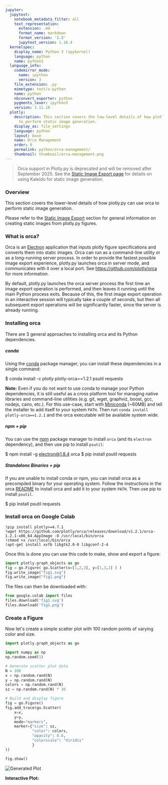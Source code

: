 ```yaml
---
jupyter:
  jupytext:
    notebook_metadata_filter: all
    text_representation:
      extension: .md
      format_name: markdown
      format_version: '1.3'
      jupytext_version: 1.16.4
  kernelspec:
    display_name: Python 3 (ipykernel)
    language: python
    name: python3
  language_info:
    codemirror_mode:
      name: ipython
      version: 3
    file_extension: .py
    mimetype: text/x-python
    name: python
    nbconvert_exporter: python
    pygments_lexer: ipython3
    version: 3.11.10
  plotly:
    description: This section covers the low-level details of how plotly.py uses orca
      to perform static image generation.
    display_as: file_settings
    language: python
    layout: base
    name: Orca Management
    order: 9
    permalink: python/orca-management/
    thumbnail: thumbnail/orca-management.png
---
```


> Orca support in Plotly.py is deprecated and will be removed after September 2025. See the [Static Image Export page](static-image-export.md) for details on using Kaleido for static image generation.

### Overview
This section covers the lower-level details of how plotly.py can use orca to perform static image generation.

Please refer to the [Static Image Export](static-image-export.md) section for general information on creating static images from plotly.py figures.

### What is orca?
Orca is an [Electron](https://electronjs.org/) application that inputs plotly figure specifications and converts them into static images.  Orca can run as a command-line utility or as a long-running server process. In order to provide the fastest possible image export experience, plotly.py launches orca in server mode, and communicates with it over a local port. See https://github.com/plotly/orca for more information.

By default, plotly.py launches the orca server process the first time an image export operation is performed, and then leaves it running until the main Python process exits. Because of this, the first image export operation in an interactive session will typically take a couple of seconds, but then all subsequent export operations will be significantly faster, since the server is already running.

### Installing orca
There are 3 general approaches to installing orca and its Python dependencies.

##### conda
Using the [conda](https://conda.io/docs/) package manager, you can install these dependencies in a single command:
<!-- #raw -->
$ conda install -c plotly plotly-orca==1.2.1 psutil requests
<!-- #endraw -->

**Note:** Even if you do not want to use conda to manage your Python dependencies, it is still useful as a cross platform tool for managing native libraries and command-line utilities (e.g. git, wget, graphviz, boost, gcc, nodejs, cairo, etc.).  For this use-case, start with [Miniconda](https://conda.io/miniconda.html) (~60MB) and tell the installer to add itself to your system `PATH`.  Then run `conda install plotly-orca==1.2.1` and the orca executable will be available system wide.

##### npm + pip
You can use the [npm](https://www.npmjs.com/get-npm) package manager to install `orca` (and its `electron` dependency), and then use pip to install `psutil`:

<!-- #raw -->
$ npm install -g electron@1.8.4 orca
$ pip install psutil requests
<!-- #endraw -->

##### Standalone Binaries + pip
If you are unable to install conda or npm, you can install orca as a precompiled binary for your operating system. Follow the instructions in the orca [README](https://github.com/plotly/orca) to install orca and add it to your system `PATH`. Then use pip to install `psutil`.

<!-- #raw -->
$ pip install psutil requests
<!-- #endraw -->

<!-- #region -->
### Install orca on Google Colab
```
!pip install plotly>=4.7.1
!wget https://github.com/plotly/orca/releases/download/v1.2.1/orca-1.2.1-x86_64.AppImage -O /usr/local/bin/orca
!chmod +x /usr/local/bin/orca
!apt-get install xvfb libgtk2.0-0 libgconf-2-4
```

Once this is done you can use this code to make, show and export a figure:

```python
import plotly.graph_objects as go
fig = go.Figure( go.Scatter(x=[1,2,3], y=[1,3,2] ) )
fig.write_image("fig1.svg")
fig.write_image("fig1.png")
```

The files can then be downloaded with:

```python
from google.colab import files
files.download('fig1.svg')
files.download('fig1.png')
```
<!-- #endregion -->

### Create a Figure
Now let's create a simple scatter plot with 100 random points of varying color and size.

```python
import plotly.graph_objects as go

import numpy as np
np.random.seed(1)

# Generate scatter plot data
N = 100
x = np.random.rand(N)
y = np.random.rand(N)
colors = np.random.rand(N)
sz = np.random.rand(N) * 30

# Build and display figure
fig = go.Figure()
fig.add_trace(go.Scatter(
    x=x,
    y=y,
    mode="markers",
    marker={"size": sz,
            "color": colors,
            "opacity": 0.6,
            "colorscale": "Viridis"
            }
))

fig.show()
```

![Generated Plot](./orca-management_1.png)

**Interactive Plot:**

<div>                        <script type="text/javascript">window.PlotlyConfig = {MathJaxConfig: 'local'};</script>
        <script charset="utf-8" src="https://cdn.plot.ly/plotly-3.1.0.min.js" integrity="sha256-Ei4740bWZhaUTQuD6q9yQlgVCMPBz6CZWhevDYPv93A=" crossorigin="anonymous"></script>                <div id="plotly-div-1" class="plotly-graph-div" style="height:100%; width:100%;"></div>            <script type="text/javascript">                window.PLOTLYENV=window.PLOTLYENV || {};                                if (document.getElementById("plotly-div-1")) {                    Plotly.newPlot(                        "plotly-div-1",                        [{"marker":{"color":{"dtype":"f8","bdata":"qGezv9dn7j8CZdBYGtDhP9wxCLClTO0\u002fR5W027WH5D\u002feKFvq4vXYP7bqVZl4Gt8\u002fGK4Y8IJW4z+C2c6F5ZXhPya9OztHo+0\u002fyDd5qUNm7T\u002fop99cpEXZPx+vI\u002fAL0+4\u002fLFms5S1Exj8knkHRkCvAP1xJFxtGSsE\u002fjAQNbGIu4D8gYdI6mQqWP41j2J\u002fFVe4\u002fpjRW3bp36j+Addp4RcKOP7yur1GZjcY\u002fqEwGlIdA1T8gySsugcTAP9AzIwZZ5+k\u002f4nZAUioQ1j8\u002fGGtJXBXuP33KlTPcn+I\u002f7Uj3QGQf7D8SdRiIEAjrP3zn3E\u002f5+Ow\u002fApNwo61u3T90mWJRrHvhP9HqTh4pjuk\u002fJCADuTdJ0j9OsJlPUGDfPzIjQWHpK+M\u002fgL3s8+jPjz95ot+4zP3iP4ZW\u002fXFawds\u002fdYh0v+XV6T9c1OGJ+CzUP5apQleLkuw\u002fZfMsas594j\u002fsZg9zpY3HP9v4Wl63Nuk\u002fxUoxaMKV4z8QEAQB\u002f5mrP+LOZQh05No\u002fUgCZke665T\u002fpv06OL2XtPwDws8LbWDo\u002ftgclZ5xB7z+YoQlS5BnYP6E6VBg8Ke8\u002fyYqhlNVZ4z9Nhdak54XqP2Vmq2EJZOI\u002f2ghkQTMZ5D\u002fMXJm94UbSP+0\u002fyrZWx+I\u002fa4RMpC0A6D9QWCWUTnfrP25YKB+iKeg\u002fJySaJ3xW5j91xgTE0KnrP54WHTLOptQ\u002fJ5jeDRp35T9Q5+BaHtvcPzj36xlfdNg\u002fFnMvsLtK2j8020Bs17HZP4ajCsEEUNQ\u002fGO8+csPm4z+st1fZK4nbPzgur\u002fliKe8\u002f0x69fouw5T9M5WH0vGrJP7x6FMART9s\u002fQknCgWL51T8huSDQQYbpPyNPvSvyKOw\u002futwg90Xs7D8oBBIuADXlPzq3IZgXS9E\u002fXvFjqsYm0D9isinuUlvrP1GFcNMJ4+A\u002fmo69uE2r6T8sjVVw01HiP7dVLVDndec\u002fmXXGRb6b4D9LyBO8FKvoPwykRKwVNOI\u002fEIJ+zjDO3T+IHxd1ne7VP9Awu\u002fgqdrE\u002frDyl5egv2D94bJ\u002fnX2K0P+V7LeA8c+8\u002fSN1\u002fBBc\u002fxz8="},"colorscale":[[0.0,"#440154"],[0.1111111111111111,"#482878"],[0.2222222222222222,"#3e4989"],[0.3333333333333333,"#31688e"],[0.4444444444444444,"#26828e"],[0.5555555555555556,"#1f9e89"],[0.6666666666666666,"#35b779"],[0.7777777777777778,"#6ece58"],[0.8888888888888888,"#b5de2b"],[1.0,"#fde725"]],"opacity":0.6,"size":{"dtype":"f8","bdata":"bXz+JRNbOEDJMkaXtD86QCrr+YYDpzRAKOIzk7cVMUCWlNXjClETQLtyR\u002fNGAyxAEkuQu9e1JEDIkLQ9OgEbQG06Jbx9xjFA7GoL93a8IkA\u002fscYFOn07QOJmgDYASjtACr5HiqzaHkC4jzlZKZ0KQKlENKzQJxdA5+d\u002f5Jz5LUBhjsi1ids1QEL7lK+7+xhAs+IYRpfDHUCvPTUK14w5QIiNLrJv8yhAK+ZELSSAMkDC0clKOQocQOQrt1DeeAhAZITtU5DzLkA2mSG04qAsQHLNAKoSUhJA8zjNy3inMkDZ9xVq\u002f1EwQFHy6VrGnzNAGivSYXBYEUB754rPu4s2QNR4uX1ZpRpA7zM+eD4pL0Blt67QEo83QFhFPQ3tb+U\u002f\u002fnHyFjV2I0Bojc05CzA6QFUJUqpeVzlABvnARzknMEAvpRcyjf85QLNCQJCCfjxAbBsYRc7KOEAAmLRKm585QGhna2vLsgdAHm72awSKM0DF4RiuAhs1QFgNxkGmTjJAYCnkkgv9N0AJHh+LHJjwPyzIovhuGzdAKrmj96zzNUAW0rRE7ykfQNGcZTor2R5A8HAF6Bb4MkDbh9fdxLckQL0nbBHN5TdABE8dXs7EKkCw1Sv4g3s3QGpBrMPStj1Ak5XCgtADIkAntmSYIykRQPHek30MCjtAduZKEC0\u002fMECaZ1+MAT49QH\u002fvwi0fGTNADx35hEDRPUD71Pji0mEwQKRtEQDnlS9AoEzfXVhAEECnoSeloVclQGR2EqB5K+k\u002fxsCoBFc\u002fE0BhzDBffl42QMCUsh0HL+0\u002fjy\u002fyGhr+JUDCBoW40d45QEPcjM7DxzRARxLUhm+6NEC+A58q7KIWQOOcKlamgypABhaDtYNyMUDjRZMJS7E9QIo\u002fI87\u002fdxhA2H9h0Fq6HUD2iLMG9XUfQMpJdPpSgTZAWumAGiRrK0Aqi8pIfVP7P8xZfjjPgi5AdOzfj2pvGUCowWLVR\u002fU3QN7kqpAC1yFAAOBwGHSA6j9UEpWrj80xQOIPX8qxUDlA2cDFXGjcJkDoE3Rt6X42QGLqRhMiqy5APb5ShoI6MEA="}},"mode":"markers","x":{"dtype":"f8","bdata":"Bjz6D32w2j9R8Lrz5QznPwDAYWaQ+x0\u002f9Aj+t2pZ0z88Bcej5cjCPxDKsIyAo7c\u002f5OE05l\u002fXxz\u002fOo1u9qh3WP+j7e2ejZNk\u002fVJ9il\u002fw94T+KlYE6FdTaPycjGXJR7eU\u002fDGIYx30ryj9KFuu8iRnsP8CsZ0R+C5w\u002fqeWnR3h05T\u002f+WqgzH7XaPwsJuX3J4OE\u002f3KoG\u002fzL4wT9ESHS8Y1vJP18n3RKzn+k\u002fEAY2s\u002f\u002f77j9YDr5IJA\u002fUP5SWEsKBJ+Y\u002f3sd1Q2EL7D\u002fjC1EnnqDsP1gcjBp1xbU\u002fkKZ5Ef3+oz\u002f8qPLQAL3FP+eerk6+Gew\u002fiGT6EkItuT8ujF9lbfPaP7irpfEHp+4\u002fyErKpLAP4T+slCh52yPmP+API3loMdQ\u002fMB0iy9D35T+VcKblQLXqP6C5X4QpupI\u002ftwF\u002fpi4B6D+xfaQCwKTvP8CoMRn58Oc\u002f9q6RW8vy0T+edOO4xkHpP9D\u002fWAIFbbo\u002fIADBm0mq3D\u002f7emLgNhPtPyIaOv+SytI\u002farf0QOlq0j8IlGW4xqTAP4AotIru1JM\u002fst2qSwW55T9QMpFOoRbLP3g1ZGq3\u002ftA\u002fNNSsRO913z8Q5zfkVVKrPz+sdOIrX+I\u002fVPhNfwDIwj8SPgtJl9viP06P7KRrZOY\u002fkAIS0ZYyuj8qeZmv5H\u002faP53k+K2GOOY\u002fXCZTxOmB2j8wtf3wf5OpPxxvLjgQJuE\u002fR1OPRM495T\u002fYayu7+HngPz+EHsgeOu4\u002fC1KIEw\u002fF4j9hxCkiq+jsP0TtKmfFmME\u002fQDBGrs7TwT94pYJBJtbpP5qxToyJc9k\u002f8NBvilMqxT9o7nF5Jq7tP+5skbzLQdY\u002fASWNGqcG6D+wWIEgYDvnP\u002f3EwiILROw\u002fnkuXah\u002f14z8Cb2ptuAfoP+4ZG7ZZVNY\u002fTC3aon9G0T\u002fz2gKTGavsP\u002fD8DJfYZds\u002fAvMLPPjf7j9NEP6p6TrlPyKQS2zu5OM\u002f2LQu+f1fvT\u002fdmkFMN2LuP\u002fSs10Jcy9w\u002f53DE7yqC4j9O1gnT6R7aP6zrNGzmVs4\u002f\u002fxwWK3zo7D\u002fYlzQVlVviPwDuSBeDg2c\u002fopmcsKa\u002f4z8="},"y":{"dtype":"f8","bdata":"0gqhBMDn1D9kOQn0qN3gPz4P1j6jWew\u002fUt\u002fD+4Hd1j9a8Q5PuBLtPzCc3umQ8uM\u002fQKBuonEzkD84p1Mn873tP4aONNrTG+Y\u002fccNHnBHq7z\u002f8QY\u002f3QA\u002fGP1xd4guqjcE\u002fIpDEcNLX7T95dNuZVUzmP9AhXydj5bA\u002fCnII2sAs6D\u002fuktX0wB\u002foP898MsBqie0\u002fh1ATks\u002fE5j\u002fgTYPFONC\u002fP8BkujJ1W5Q\u002fYCW+jQ3Xmj+AdkFBYPycP4xYoiHYg88\u002fpaUnVVmF6z8XUu2kGj7hP1fk3re3sOE\u002fnf8cxerx6j\u002fw1XmH0sm\u002fP\u002fCBuzgl3tE\u002fjb9HOoq+4j\u002fv9Kup7QbvP+areKX18+E\u002fADgQaEYYkz\u002fYtihpyJ7pP5xvetsZ0s0\u002fqqhzRs7T6T+yT2pztdLYP\u002fzqAYcious\u002fgxS2pWvo5z\u002fgqbZRuMzhP1BcymVdd8E\u002fMEzQCYitrj+Qdv1dXRC\u002fP5B1pvqAz6Y\u002fwM0FObyEuz+8e9wpC+TMPwndJETO0OY\u002fDQeeljPp4T\u002fAlDgh87aJP4hkawnobLI\u002fbHlxfe3z7j+UPBkF4S3iPxz6LkGDBco\u002frpM34Rom0D9Tf6Xga83nP4z2BE\u002fVA8k\u002fhgp8CX6a4j\u002fwNzNcZwrvPw299rY4Ges\u002f7GTH1FSzzj+ChqJJ7JnfP5xR7V+t1uM\u002fJ3SS8wKH6j\u002fsSiaMvRHEPyDrV9OjBZM\u002fUBZFofjssT+c0YI+RyDfP\u002fjfDAsNZ+M\u002fkTXS7Qc04j84LkFsqk\u002fUP8v1b1i+ou8\u002fm4mV2EWN4j\u002fU\u002fxGkO1TYP23T3CheoeE\u002fN3Cql8fZ5z+CPtkZW2rlPyTiDilx9NA\u002f0Kp02FH7sD+4rbOhda\u002fXP2cKTFSlJuQ\u002fVNaGYfvmyj8zGabQkhboP4AmaOuICLE\u002fvDDDqACp0D+Js5KkjMDpP9Bt5V50wsg\u002fF2xOqnZ25D\u002f0y1tjGcrgP0lAfuIGmO0\u002foJyYstrZ0D8Q30t30+KwP0VIFw6phec\u002ftH7ysq616D84YKnU0wztPzWMvxa30u0\u002fgHlDbaSSjD\u002fMK6irk\u002f\u002fNP8h8BvelvOM\u002faSeXeVde7j8="},"type":"scatter"}],                        {"template":{"data":{"histogram2dcontour":[{"type":"histogram2dcontour","colorbar":{"outlinewidth":0,"ticks":""},"colorscale":[[0.0,"#0d0887"],[0.1111111111111111,"#46039f"],[0.2222222222222222,"#7201a8"],[0.3333333333333333,"#9c179e"],[0.4444444444444444,"#bd3786"],[0.5555555555555556,"#d8576b"],[0.6666666666666666,"#ed7953"],[0.7777777777777778,"#fb9f3a"],[0.8888888888888888,"#fdca26"],[1.0,"#f0f921"]]}],"choropleth":[{"type":"choropleth","colorbar":{"outlinewidth":0,"ticks":""}}],"histogram2d":[{"type":"histogram2d","colorbar":{"outlinewidth":0,"ticks":""},"colorscale":[[0.0,"#0d0887"],[0.1111111111111111,"#46039f"],[0.2222222222222222,"#7201a8"],[0.3333333333333333,"#9c179e"],[0.4444444444444444,"#bd3786"],[0.5555555555555556,"#d8576b"],[0.6666666666666666,"#ed7953"],[0.7777777777777778,"#fb9f3a"],[0.8888888888888888,"#fdca26"],[1.0,"#f0f921"]]}],"heatmap":[{"type":"heatmap","colorbar":{"outlinewidth":0,"ticks":""},"colorscale":[[0.0,"#0d0887"],[0.1111111111111111,"#46039f"],[0.2222222222222222,"#7201a8"],[0.3333333333333333,"#9c179e"],[0.4444444444444444,"#bd3786"],[0.5555555555555556,"#d8576b"],[0.6666666666666666,"#ed7953"],[0.7777777777777778,"#fb9f3a"],[0.8888888888888888,"#fdca26"],[1.0,"#f0f921"]]}],"contourcarpet":[{"type":"contourcarpet","colorbar":{"outlinewidth":0,"ticks":""}}],"contour":[{"type":"contour","colorbar":{"outlinewidth":0,"ticks":""},"colorscale":[[0.0,"#0d0887"],[0.1111111111111111,"#46039f"],[0.2222222222222222,"#7201a8"],[0.3333333333333333,"#9c179e"],[0.4444444444444444,"#bd3786"],[0.5555555555555556,"#d8576b"],[0.6666666666666666,"#ed7953"],[0.7777777777777778,"#fb9f3a"],[0.8888888888888888,"#fdca26"],[1.0,"#f0f921"]]}],"surface":[{"type":"surface","colorbar":{"outlinewidth":0,"ticks":""},"colorscale":[[0.0,"#0d0887"],[0.1111111111111111,"#46039f"],[0.2222222222222222,"#7201a8"],[0.3333333333333333,"#9c179e"],[0.4444444444444444,"#bd3786"],[0.5555555555555556,"#d8576b"],[0.6666666666666666,"#ed7953"],[0.7777777777777778,"#fb9f3a"],[0.8888888888888888,"#fdca26"],[1.0,"#f0f921"]]}],"mesh3d":[{"type":"mesh3d","colorbar":{"outlinewidth":0,"ticks":""}}],"scatter":[{"fillpattern":{"fillmode":"overlay","size":10,"solidity":0.2},"type":"scatter"}],"parcoords":[{"type":"parcoords","line":{"colorbar":{"outlinewidth":0,"ticks":""}}}],"scatterpolargl":[{"type":"scatterpolargl","marker":{"colorbar":{"outlinewidth":0,"ticks":""}}}],"bar":[{"error_x":{"color":"#2a3f5f"},"error_y":{"color":"#2a3f5f"},"marker":{"line":{"color":"#E5ECF6","width":0.5},"pattern":{"fillmode":"overlay","size":10,"solidity":0.2}},"type":"bar"}],"scattergeo":[{"type":"scattergeo","marker":{"colorbar":{"outlinewidth":0,"ticks":""}}}],"scatterpolar":[{"type":"scatterpolar","marker":{"colorbar":{"outlinewidth":0,"ticks":""}}}],"histogram":[{"marker":{"pattern":{"fillmode":"overlay","size":10,"solidity":0.2}},"type":"histogram"}],"scattergl":[{"type":"scattergl","marker":{"colorbar":{"outlinewidth":0,"ticks":""}}}],"scatter3d":[{"type":"scatter3d","line":{"colorbar":{"outlinewidth":0,"ticks":""}},"marker":{"colorbar":{"outlinewidth":0,"ticks":""}}}],"scattermap":[{"type":"scattermap","marker":{"colorbar":{"outlinewidth":0,"ticks":""}}}],"scattermapbox":[{"type":"scattermapbox","marker":{"colorbar":{"outlinewidth":0,"ticks":""}}}],"scatterternary":[{"type":"scatterternary","marker":{"colorbar":{"outlinewidth":0,"ticks":""}}}],"scattercarpet":[{"type":"scattercarpet","marker":{"colorbar":{"outlinewidth":0,"ticks":""}}}],"carpet":[{"aaxis":{"endlinecolor":"#2a3f5f","gridcolor":"white","linecolor":"white","minorgridcolor":"white","startlinecolor":"#2a3f5f"},"baxis":{"endlinecolor":"#2a3f5f","gridcolor":"white","linecolor":"white","minorgridcolor":"white","startlinecolor":"#2a3f5f"},"type":"carpet"}],"table":[{"cells":{"fill":{"color":"#EBF0F8"},"line":{"color":"white"}},"header":{"fill":{"color":"#C8D4E3"},"line":{"color":"white"}},"type":"table"}],"barpolar":[{"marker":{"line":{"color":"#E5ECF6","width":0.5},"pattern":{"fillmode":"overlay","size":10,"solidity":0.2}},"type":"barpolar"}],"pie":[{"automargin":true,"type":"pie"}]},"layout":{"autotypenumbers":"strict","colorway":["#636efa","#EF553B","#00cc96","#ab63fa","#FFA15A","#19d3f3","#FF6692","#B6E880","#FF97FF","#FECB52"],"font":{"color":"#2a3f5f"},"hovermode":"closest","hoverlabel":{"align":"left"},"paper_bgcolor":"white","plot_bgcolor":"#E5ECF6","polar":{"bgcolor":"#E5ECF6","angularaxis":{"gridcolor":"white","linecolor":"white","ticks":""},"radialaxis":{"gridcolor":"white","linecolor":"white","ticks":""}},"ternary":{"bgcolor":"#E5ECF6","aaxis":{"gridcolor":"white","linecolor":"white","ticks":""},"baxis":{"gridcolor":"white","linecolor":"white","ticks":""},"caxis":{"gridcolor":"white","linecolor":"white","ticks":""}},"coloraxis":{"colorbar":{"outlinewidth":0,"ticks":""}},"colorscale":{"sequential":[[0.0,"#0d0887"],[0.1111111111111111,"#46039f"],[0.2222222222222222,"#7201a8"],[0.3333333333333333,"#9c179e"],[0.4444444444444444,"#bd3786"],[0.5555555555555556,"#d8576b"],[0.6666666666666666,"#ed7953"],[0.7777777777777778,"#fb9f3a"],[0.8888888888888888,"#fdca26"],[1.0,"#f0f921"]],"sequentialminus":[[0.0,"#0d0887"],[0.1111111111111111,"#46039f"],[0.2222222222222222,"#7201a8"],[0.3333333333333333,"#9c179e"],[0.4444444444444444,"#bd3786"],[0.5555555555555556,"#d8576b"],[0.6666666666666666,"#ed7953"],[0.7777777777777778,"#fb9f3a"],[0.8888888888888888,"#fdca26"],[1.0,"#f0f921"]],"diverging":[[0,"#8e0152"],[0.1,"#c51b7d"],[0.2,"#de77ae"],[0.3,"#f1b6da"],[0.4,"#fde0ef"],[0.5,"#f7f7f7"],[0.6,"#e6f5d0"],[0.7,"#b8e186"],[0.8,"#7fbc41"],[0.9,"#4d9221"],[1,"#276419"]]},"xaxis":{"gridcolor":"white","linecolor":"white","ticks":"","title":{"standoff":15},"zerolinecolor":"white","automargin":true,"zerolinewidth":2},"yaxis":{"gridcolor":"white","linecolor":"white","ticks":"","title":{"standoff":15},"zerolinecolor":"white","automargin":true,"zerolinewidth":2},"scene":{"xaxis":{"backgroundcolor":"#E5ECF6","gridcolor":"white","linecolor":"white","showbackground":true,"ticks":"","zerolinecolor":"white","gridwidth":2},"yaxis":{"backgroundcolor":"#E5ECF6","gridcolor":"white","linecolor":"white","showbackground":true,"ticks":"","zerolinecolor":"white","gridwidth":2},"zaxis":{"backgroundcolor":"#E5ECF6","gridcolor":"white","linecolor":"white","showbackground":true,"ticks":"","zerolinecolor":"white","gridwidth":2}},"shapedefaults":{"line":{"color":"#2a3f5f"}},"annotationdefaults":{"arrowcolor":"#2a3f5f","arrowhead":0,"arrowwidth":1},"geo":{"bgcolor":"white","landcolor":"#E5ECF6","subunitcolor":"white","showland":true,"showlakes":true,"lakecolor":"white"},"title":{"x":0.05},"mapbox":{"style":"light"}}}},                        {"responsive": true}                    )                };            </script>        </div>

### config
We can use the `plotly.io.orca.config` object to view the current orca configuration settings.

```python
import plotly.io as pio
pio.orca.config
```

### status
We can use the `plotly.io.orca.status` object to see the current status of the orca server

```python
import plotly.io as pio
pio.orca.status
```

Since no image export operations have been performed yet, the orca server is not yet running.

Let's export this figure as an SVG image, and record the runtime.

```python
%%time
import plotly.io as pio
from IPython.display import SVG, display
img_bytes = pio.to_image(fig, format="svg")
display(SVG(img_bytes))
```

**Error:**
```
Error executing code: invalid syntax (<string>, line 1)
Traceback (most recent call last):
  File "/Users/gvwilson/plotly.py/bin/run_markdown.py", line 236, in _run_code
    exec(code, exec_globals)
  File "<string>", line 1
    %%time
    ^
SyntaxError: invalid syntax
```

By checking the `status` object again, we see that the orca server is now running

```python
import plotly.io as pio
pio.orca.status
```

Let's perform this same export operation again, now that the server is already running.

```python
%%time
import plotly.io as pio
from IPython.display import SVG, display
img_bytes = pio.to_image(fig, format="svg")
display(SVG(img_bytes))
```

**Error:**
```
Error executing code: invalid syntax (<string>, line 1)
Traceback (most recent call last):
  File "/Users/gvwilson/plotly.py/bin/run_markdown.py", line 236, in _run_code
    exec(code, exec_globals)
  File "<string>", line 1
    %%time
    ^
SyntaxError: invalid syntax
```

The difference in runtime is dramatic. Starting the server and exporting the first image takes a couple seconds, while exporting an image with a running server is much faster.


### Shutdown the Server
By default, the orca server will continue to run until the main Python process exits.  It can also be manually shut down by calling the `plotly.io.orca.shutdown_server()` function.  Additionally, it is possible to configure the server to shut down automatically after a certain period of inactivity. See the `timeout` configuration parameter below for more information.

Regardless of how the server is shut down, it will start back up automatically the next time an image export operation is performed.

```python
import plotly.io as pio
pio.orca.shutdown_server()
pio.orca.status
```

```python
import plotly.io as pio
img_bytes = pio.to_image(fig, format="svg")
display(SVG(img_bytes))
```

**Error:**
```
Error executing code: name 'fig' is not defined
Traceback (most recent call last):
  File "/Users/gvwilson/plotly.py/bin/run_markdown.py", line 236, in _run_code
    exec(code, exec_globals)
  File "<string>", line 2, in <module>
NameError: name 'fig' is not defined
```

```python
import plotly.io as pio
pio.orca.status
```

<!-- #region -->
### Configuring the Executable
By default, plotly.py searches the `PATH` for an executable named `orca` and checks that it is a valid plotly orca executable. If plotly.py is unable to find the executable, you'll get an error message that looks something like this:

```
----------------------------------------------------------------------------
ValueError:
The orca executable is required in order to export figures as static images,
but it could not be found on the system path.

Searched for executable 'orca' on the following path:
    /anaconda3/envs/plotly_env/bin
    /usr/local/bin
    /usr/bin
    /bin
    /usr/sbin
    /sbin

If you haven't installed orca yet, you can do so using conda as follows:

    $ conda install -c plotly plotly-orca==1.2.1

Alternatively, see other installation methods in the orca project README at
https://github.com/plotly/orca.

After installation is complete, no further configuration should be needed.

If you have installed orca, then for some reason plotly.py was unable to
locate it. In this case, set the `plotly.io.orca.config.executable`
property to the full path to your orca executable. For example:

    >>> plotly.io.orca.config.executable = '/path/to/orca'

After updating this executable property, try the export operation again.
If it is successful then you may want to save this configuration so that it
will be applied automatically in future sessions. You can do this as follows:

    >>> plotly.io.orca.config.save()

If you're still having trouble, feel free to ask for help on the forums at
https://community.plotly.com/c/api/python
----------------------------------------------------------------------------
```
If this happens, follow the instructions in the error message and specify the full path to you orca executable using the `plotly.io.orca.config.executable` configuration property.
<!-- #endregion -->

### Other Configuration Settings
In addition to the `executable` property, the `plotly.io.orca.config` object can also be used to configure the following options:

 - **`server_url`**: The URL to an externally running instance of Orca. When this is set, plotly.py will not launch an orca server process and instead use the one provided.
 - **`port`**: The specific port to use to communicate with the orca server, or `None` if the port will be chosen automatically.
 - **`timeout`**: The number of seconds of inactivity required before the orca server is shut down. For example, if timeout is set to 20, then the orca server will shutdown once is has not been used for at least 20 seconds. If timeout is set to `None` (the default), then the server will not be automatically shut down due to inactivity.
 - **`default_width`**: The default pixel width to use on image export.
 - **`default_height`**: The default pixel height to use on image export.
 - **`default_scale`**: The default image scale factor applied on image export.
 - **`default_format`**: The default image format used on export. One of `"png"`, `"jpeg"`, `"webp"`, `"svg"`, `"pdf"`, or `"eps"`.
 - **`mathjax`**: Location of the MathJax bundle needed to render LaTeX characters. Defaults to a CDN location. If fully offline export is required, set this to a local MathJax bundle.
 - **`topojson`**: Location of the topojson files needed to render choropleth traces. Defaults to a CDN location. If fully offline export is required, set this to a local directory containing the [Plotly.js topojson files](https://github.com/plotly/plotly.js/tree/master/dist/topojson).
 - **`mapbox_access_token`**: Mapbox access token required to render `scattermapbox` traces.
 - **`use_xvfb`**: Whether to call orca using [Xvfb](https://www.x.org/releases/X11R7.6/doc/man/man1/Xvfb.1.xhtml) on Linux. Xvfb is needed for orca to work in a Linux environment if an X11 display server is not available.  By default, plotly.py will automatically use Xvfb if it is installed, and no active X11 display server is detected.  This can be set to `True` to force the use of Xvfb, or it can be set to `False` to disable the use of Xvfb.


### Saving Configuration Settings
Configuration options can optionally be saved to the `~/.plotly/` directory by calling the `plotly.io.config.save()` method.  Saved setting will be automatically loaded at the start of future sessions.
